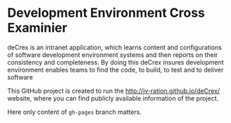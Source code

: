 # Development Environment Cross Examinier
deCrex is an intranet application, which learns content and configurations of software development environment systems and then reports on their consistency and completeness. By doing this deCrex insures development environment enables teams to find the code, to build, to test and to deliver software

This GitHub project is created to run the http://jv-ration.github.io/deCrex/ website, where you can find publicly available information of the project. 

Here only content of  ```gh-pages``` branch matters.
